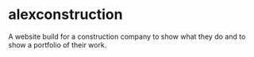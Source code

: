 # alexconstruction
A website build for a construction company to show what they do and to show a portfolio of their work. 
